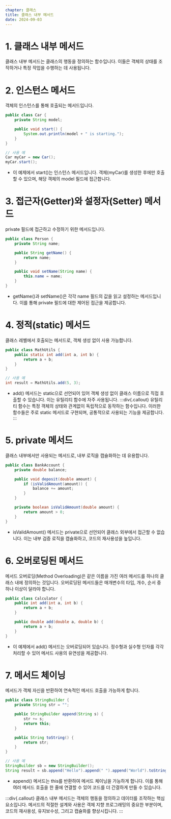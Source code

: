 ```yaml
---
chapter: 클래스
title: 클래스 내부 메서드
date: 2024-09-03
---
```

# 1. 클래스 내부 메서드
클래스 내부 메서드는 클래스의 행동을 정의하는 함수입니다. 이들은 객체의 상태를 조작하거나 특정 작업을 수행하는 데 사용됩니다.

# 2. 인스턴스 메서드
객체의 인스턴스를 통해 호출되는 메서드입니다.
```java
public class Car {
    private String model;

    public void start() {
        System.out.println(model + " is starting.");
    }
}

// 사용 예
Car myCar = new Car();
myCar.start();
```
- 이 예제에서 start()는 인스턴스 메서드입니다. 객체(myCar)를 생성한 후에만 호출할 수 있으며, 해당 객체의 model 필드에 접근합니다.

# 3. 접근자(Getter)와 설정자(Setter) 메서드
private 필드에 접근하고 수정하기 위한 메서드입니다.
```java
public class Person {
    private String name;

    public String getName() {
        return name;
    }

    public void setName(String name) {
        this.name = name;
    }
}
```
- getName()과 setName()은 각각 name 필드의 값을 읽고 설정하는 메서드입니다. 이를 통해 private 필드에 대한 제어된 접근을 제공합니다.

# 4. 정적(static) 메서드
클래스 레벨에서 호출되는 메서드로, 객체 생성 없이 사용 가능합니다.
```java
public class MathUtils {
    public static int add(int a, int b) {
        return a + b;
    }
}

// 사용 예
int result = MathUtils.add(5, 3);
```
- add() 메서드는 static으로 선언되어 있어 객체 생성 없이 클래스 이름으로 직접 호출할 수 있습니다. 이는 유틸리티 함수에 자주 사용됩니다.
:::div{.callout}
유틸리티 함수는 특정 객체의 상태와 관계없이 독립적으로 동작하는 함수입니다. 이러한 함수들은 주로 static 메서드로 구현되며, 공통적으로 사용되는 기능을 제공합니다.
:::

# 5. private 메서드
클래스 내부에서만 사용되는 메서드로, 내부 로직을 캡슐화하는 데 유용합니다.
```java
public class BankAccount {
    private double balance;

    public void deposit(double amount) {
        if (isValidAmount(amount)) {
            balance += amount;
        }
    }

    private boolean isValidAmount(double amount) {
        return amount > 0;
    }
}
```
- isValidAmount() 메서드는 private으로 선언되어 클래스 외부에서 접근할 수 없습니다. 이는 내부 검증 로직을 캡슐화하고, 코드의 재사용성을 높입니다.

# 6. 오버로딩된 메서드
메서드 오버로딩(Method Overloading)은 같은 이름을 가진 여러 메서드를 하나의 클래스 내에 정의하는 것입니다. 오버로딩된 메서드들은 매개변수의 타입, 개수, 순서 중 하나 이상이 달라야 합니다.
```java
public class Calculator {
    public int add(int a, int b) {
        return a + b;
    }

    public double add(double a, double b) {
        return a + b;
    }
}
```
- 이 예제에서 add() 메서드는 오버로딩되어 있습니다. 정수형과 실수형 인자를 각각 처리할 수 있어 메서드 사용의 유연성을 제공합니다.

# 7. 메서드 체이닝
메서드가 객체 자신을 반환하여 연속적인 메서드 호출을 가능하게 합니다.
```java
public class StringBuilder {
    private String str = "";

    public StringBuilder append(String s) {
        str += s;
        return this;
    }

    public String toString() {
        return str;
    }
}

// 사용 예
StringBuilder sb = new StringBuilder();
String result = sb.append("Hello").append(" ").append("World").toString();
```
- append() 메서드는 this를 반환하여 메서드 체이닝을 가능하게 합니다. 이를 통해 여러 메서드 호출을 한 줄에 연결할 수 있어 코드를 더 간결하게 만들 수 있습니다.

:::div{.callout}
클래스 내부 메서드는 객체의 행동을 정의하고 데이터를 조작하는 핵심 요소입니다. 메서드의 적절한 설계와 사용은 객체 지향 프로그래밍의 중요한 부분이며, 코드의 재사용성, 유지보수성, 그리고 캡슐화를 향상시킵니다.
:::